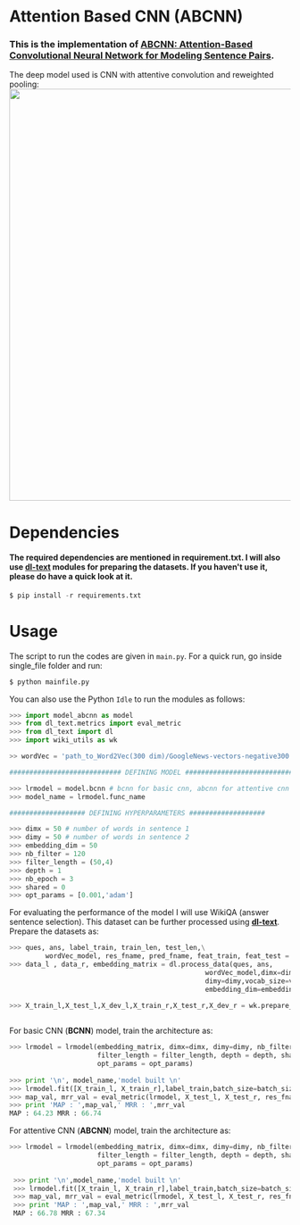 # Attention Based CNN (ABCNN)
### This is the implementation of [ABCNN: Attention-Based Convolutional Neural Network for Modeling Sentence Pairs](https://arxiv.org/pdf/1512.05193.pdf). 
The deep model used is CNN with attentive convolution and reweighted pooling:
<img src="https://github.com/GauravBh1010tt/DeepLearn/blob/master/Attention_Based_CNN%20(ABCNN)/abcnn.JPG" width="738">

# Dependencies
#### The required dependencies are mentioned in requirement.txt. I will also use **[dl-text](https://github.com/GauravBh1010tt/DL-text)** modules for preparing the datasets. If you haven't use it, please do have a quick look at it. 

```python
$ pip install -r requirements.txt
```

# Usage
The script to run the codes are given in ```main.py```. For a quick run, go inside single_file folder and run:
```python
$ python mainfile.py
```
You can also use the Python ```Idle``` to run the modules as follows:
```python
>>> import model_abcnn as model
>>> from dl_text.metrics import eval_metric
>>> from dl_text import dl
>>> import wiki_utils as wk

>> wordVec = 'path_to_Word2Vec(300 dim)/GoogleNews-vectors-negative300.bin.gz'

############################ DEFINING MODEL ############################

>>> lrmodel = model.bcnn # bcnn for basic cnn, abcnn for attentive cnn
>>> model_name = lrmodel.func_name

################### DEFINING HYPERPARAMETERS ###################

>>> dimx = 50 # number of words in sentence 1
>>> dimy = 50 # number of words in sentence 2 
>>> embedding_dim = 50
>>> nb_filter = 120
>>> filter_length = (50,4)
>>> depth = 1
>>> nb_epoch = 3
>>> shared = 0
>>> opt_params = [0.001,'adam']
```
For evaluating the performance of the model I will use WikiQA (answer sentence selection). This dataset can be further processed using **[dl-text](https://github.com/GauravBh1010tt/DL-text)**. Prepare the datasets as:

```python
>>> ques, ans, label_train, train_len, test_len,\
         wordVec_model, res_fname, pred_fname, feat_train, feat_test = wk.load_wiki(model_name, glove_fname)
>>> data_l , data_r, embedding_matrix = dl.process_data(ques, ans,
                                                 wordVec_model,dimx=dimx,
                                                 dimy=dimy,vocab_size=vocab_size,
                                                 embedding_dim=embedding_dim)

>>> X_train_l,X_test_l,X_dev_l,X_train_r,X_test_r,X_dev_r = wk.prepare_train_test(data_l,data_r,
                                                                           train_len,test_len)

```
For basic CNN (**BCNN**) model, train the architecture as:
```python
>>> lrmodel = lrmodel(embedding_matrix, dimx=dimx, dimy=dimy, nb_filter = nb_filter, embedding_dim = embedding_dim, 
                      filter_length = filter_length, depth = depth, shared = shared,
                      opt_params = opt_params)
    
>>> print '\n', model_name,'model built \n'
>>> lrmodel.fit([X_train_l, X_train_r],label_train,batch_size=batch_size,nb_epoch=nb_epoch,verbose=2)
>>> map_val, mrr_val = eval_metric(lrmodel, X_test_l, X_test_r, res_fname, pred_fname)
>>> print 'MAP : ',map_val,' MRR : ',mrr_val
MAP : 64.23 MRR : 66.74
```

For attentive CNN (**ABCNN**) model, train the architecture as:
```python
>>> lrmodel = lrmodel(embedding_matrix, dimx=dimx, dimy=dimy, nb_filter = nb_filter, embedding_dim = embedding_dim, 
                      filter_length = filter_length, depth = depth, shared = shared,
                      opt_params = opt_params)
    
 >>> print '\n',model_name,'model built \n'
 >>> lrmodel.fit([X_train_l, X_train_r],label_train,batch_size=batch_size,nb_epoch=nb_epoch,verbose=2)
 >>> map_val, mrr_val = eval_metric(lrmodel, X_test_l, X_test_r, res_fname, pred_fname)
 >>> print 'MAP : ',map_val,' MRR : ',mrr_val
 MAP : 66.78 MRR : 67.34
 ```
